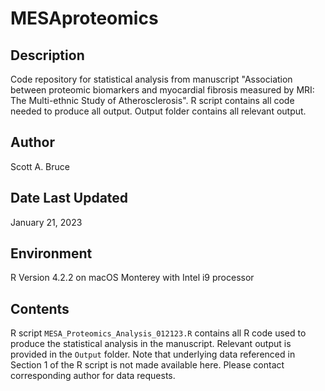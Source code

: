 # MESAproteomics

## Description
Code repository for statistical analysis from manuscript "Association between proteomic biomarkers and myocardial fibrosis measured by MRI: The Multi-ethnic Study of Atherosclerosis".  R script contains all code needed to produce all output.  Output folder contains all relevant output.

## Author
Scott A. Bruce

## Date Last Updated
January 21, 2023

## Environment
R Version 4.2.2 on macOS Monterey with Intel i9 processor

## Contents
R script `MESA_Proteomics_Analysis_012123.R` contains all R code used to produce the statistical analysis in the manuscript.  Relevant output is provided in the `Output` folder.  Note that underlying data referenced in Section 1 of the R script is not made available here.  Please contact corresponding author for data requests. 
